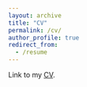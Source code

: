 ```yaml
---
layout: archive
title: "CV"
permalink: /cv/
author_profile: true
redirect_from:
  - /resume
---
```


Link to my [CV](https://www.dropbox.com/scl/fi/peilu098436658e4tb44a/CV_Bias_Daniel.pdf?rlkey=ylpvtrhgszd57scfhqfejas2s&dl=0 "CV").
